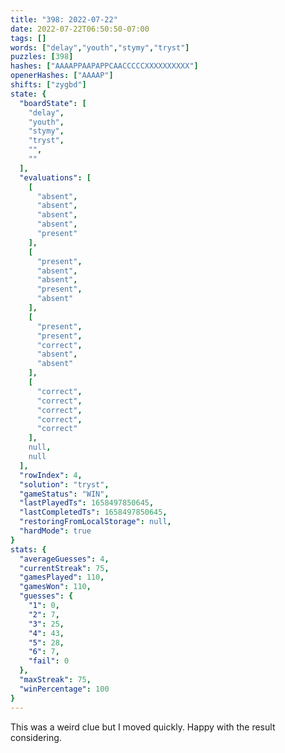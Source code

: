 ```yaml
---
title: "398: 2022-07-22"
date: 2022-07-22T06:50:50-07:00
tags: []
words: ["delay","youth","stymy","tryst"]
puzzles: [398]
hashes: ["AAAAPPAAPAPPCAACCCCCXXXXXXXXXX"]
openerHashes: ["AAAAP"]
shifts: ["zygbd"]
state: {
  "boardState": [
    "delay",
    "youth",
    "stymy",
    "tryst",
    "",
    ""
  ],
  "evaluations": [
    [
      "absent",
      "absent",
      "absent",
      "absent",
      "present"
    ],
    [
      "present",
      "absent",
      "absent",
      "present",
      "absent"
    ],
    [
      "present",
      "present",
      "correct",
      "absent",
      "absent"
    ],
    [
      "correct",
      "correct",
      "correct",
      "correct",
      "correct"
    ],
    null,
    null
  ],
  "rowIndex": 4,
  "solution": "tryst",
  "gameStatus": "WIN",
  "lastPlayedTs": 1658497850645,
  "lastCompletedTs": 1658497850645,
  "restoringFromLocalStorage": null,
  "hardMode": true
}
stats: {
  "averageGuesses": 4,
  "currentStreak": 75,
  "gamesPlayed": 110,
  "gamesWon": 110,
  "guesses": {
    "1": 0,
    "2": 7,
    "3": 25,
    "4": 43,
    "5": 28,
    "6": 7,
    "fail": 0
  },
  "maxStreak": 75,
  "winPercentage": 100
}
---
```


<!-- more -->
This was a weird clue but I moved quickly. Happy with the result considering. 
